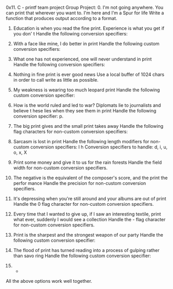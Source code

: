 0x11. C - printf team project
Group Project:
0. I&#39;m not going anywhere. You can print that wherever you want to. I&#39;m here and I&#39;m
a Spur for life
Write a function that produces output according to a format.

1. Education is when you read the fine print. Experience is what you get if you don&#39;
t
Handle the following conversion specifiers:
2. With a face like mine, I do better in print
Handle the following custom conversion specifiers:
3. What one has not experienced, one will never understand in print
Handle the following conversion specifiers:
4. Nothing in fine print is ever good news
Use a local buffer of 1024 chars in order to call write as little as possible.
5. My weakness is wearing too much leopard print
Handle the following custom conversion specifier:
6. How is the world ruled and led to war? Diplomats lie to journalists and believe t
hese lies when they see them in print
Handle the following conversion specifier: p.
7. The big print gives and the small print takes away
Handle the following flag characters for non-custom conversion specifiers:
8. Sarcasm is lost in print
Handle the following length modifiers for non-custom conversion specifiers:
l
h
Conversion specifiers to handle: d, i, u, o, x, X
9. Print some money and give it to us for the rain forests
Handle the field width for non-custom conversion specifiers.

10. The negative is the equivalent of the composer&#39;s score, and the print the perfor
mance
Handle the precision for non-custom conversion specifiers.
11. It&#39;s depressing when you&#39;re still around and your albums are out of print
Handle the 0 flag character for non-custom conversion specifiers.
12. Every time that I wanted to give up, if I saw an interesting textile, print what
ever, suddenly I would see a collection
Handle the - flag character for non-custom conversion specifiers.
13. Print is the sharpest and the strongest weapon of our party
Handle the following custom conversion specifier:
14. The flood of print has turned reading into a process of gulping rather than savo
ring
Handle the following custom conversion specifier:
15. *
All the above options work well together.
